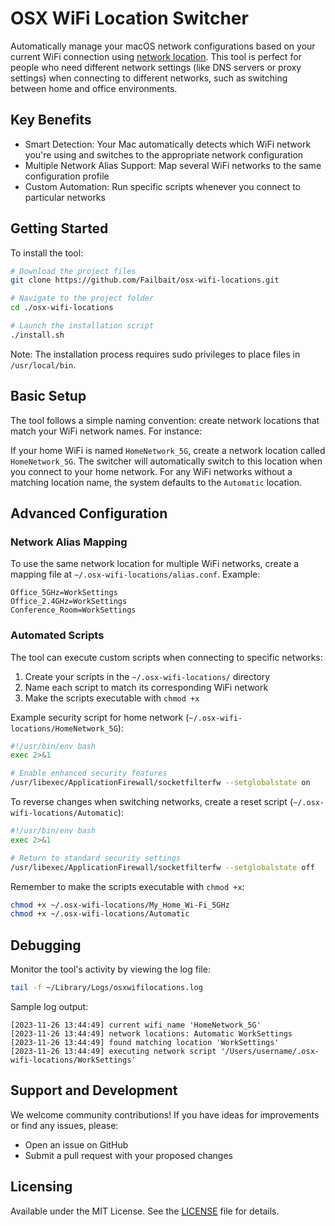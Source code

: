 # OSX WiFi Location Switcher

Automatically manage your macOS network configurations based on your current WiFi connection using [network location](https://support.apple.com/en-us/105129). This tool is perfect for people who need different network settings (like DNS servers or proxy settings) when connecting to different networks, such as switching between home and office environments.

## Key Benefits

- Smart Detection: Your Mac automatically detects which WiFi network you're using and switches to the appropriate network configuration
- Multiple Network Alias Support: Map several WiFi networks to the same configuration profile
- Custom Automation: Run specific scripts whenever you connect to particular networks

## Getting Started

To install the tool:

```bash
# Download the project files
git clone https://github.com/Failbait/osx-wifi-locations.git

# Navigate to the project folder
cd ./osx-wifi-locations

# Launch the installation script
./install.sh
```

Note: The installation process requires sudo privileges to place files in `/usr/local/bin`.

## Basic Setup

The tool follows a simple naming convention: create network locations that match your WiFi network names. For instance:

If your home WiFi is named `HomeNetwork_5G`, create a network location called `HomeNetwork_5G`. The switcher will automatically switch to this location when you connect to your home network. For any WiFi networks without a matching location name, the system defaults to the `Automatic` location.

## Advanced Configuration

### Network Alias Mapping

To use the same network location for multiple WiFi networks, create a mapping file at `~/.osx-wifi-locations/alias.conf`. Example:

```text
Office_5GHz=WorkSettings
Office_2.4GHz=WorkSettings
Conference_Room=WorkSettings
```

### Automated Scripts

The tool can execute custom scripts when connecting to specific networks:

1. Create your scripts in the `~/.osx-wifi-locations/` directory
2. Name each script to match its corresponding WiFi network
3. Make the scripts executable with `chmod +x`

Example security script for home network (`~/.osx-wifi-locations/HomeNetwork_5G`):

```bash
#!/usr/bin/env bash
exec 2>&1

# Enable enhanced security features
/usr/libexec/ApplicationFirewall/socketfilterfw --setglobalstate on
```

To reverse changes when switching networks, create a reset script (`~/.osx-wifi-locations/Automatic`):

```bash
#!/usr/bin/env bash
exec 2>&1

# Return to standard security settings
/usr/libexec/ApplicationFirewall/socketfilterfw --setglobalstate off
```

Remember to make the scripts executable with `chmod +x`:

```bash
chmod +x ~/.osx-wifi-locations/My_Home_Wi-Fi_5GHz
chmod +x ~/.osx-wifi-locations/Automatic
```

## Debugging

Monitor the tool's activity by viewing the log file:

```bash
tail -f ~/Library/Logs/osxwifilocations.log
```

Sample log output:

```text
[2023-11-26 13:44:49] current wifi_name 'HomeNetwork_5G'
[2023-11-26 13:44:49] network locations: Automatic WorkSettings
[2023-11-26 13:44:49] found matching location 'WorkSettings'
[2023-11-26 13:44:49] executing network script '/Users/username/.osx-wifi-locations/WorkSettings'
```

## Support and Development

We welcome community contributions! If you have ideas for improvements or find any issues, please:

- Open an issue on GitHub
- Submit a pull request with your proposed changes

## Licensing

Available under the MIT License. See the [LICENSE](LICENSE) file for details.
